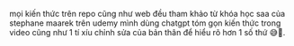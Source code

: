 mọi kiến thức trên repo cũng như web đều tham khảo từ khóa học saa của stephane maarek trên udemy 
mình dùng chatgpt tóm gọn kiến thức trong video cũng như 1 tí xíu chỉnh sửa của bản thân để hiểu rõ hơn 1 số thứ 😅🌿.
